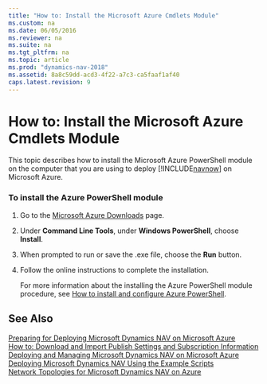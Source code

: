 ```yaml
---
title: "How to: Install the Microsoft Azure Cmdlets Module"
ms.custom: na
ms.date: 06/05/2016
ms.reviewer: na
ms.suite: na
ms.tgt_pltfrm: na
ms.topic: article
ms.prod: "dynamics-nav-2018"
ms.assetid: 8a8c59dd-acd3-4f22-a7c3-ca5faaf1af40
caps.latest.revision: 9
---
```

# How to: Install the Microsoft Azure Cmdlets Module
This topic describes how to install the Microsoft Azure PowerShell module on the computer that you are using to deploy [!INCLUDE[navnow](includes/navnow_md.md)] on Microsoft Azure.  
  
### To install the Azure PowerShell module  
  
1. Go to the [Microsoft Azure Downloads](http://go.microsoft.com/fwlink/?LinkID=294711) page.  
  
2. Under **Command Line Tools**, under **Windows PowerShell**, choose **Install**.  
  
3. When prompted to run or save the .exe file, choose the **Run** button.  
  
4. Follow the online instructions to complete the installation.  
  
   For more information about the installing the Azure PowerShell module procedure, see [How to install and configure Azure PowerShell](http://go.microsoft.com/fwlink/?LinkId=275578).  
  
## See Also  
 [Preparing for Deploying Microsoft Dynamics NAV on Microsoft Azure](Preparing-for-Deploying-Microsoft-Dynamics-NAV-on-Microsoft-Azure.md)   
 [How to: Download and Import Publish Settings and Subscription Information](How-to--Download-and-Import-Publish-Settings-and-Subscription-Information.md)   
 [Deploying and Managing Microsoft Dynamics NAV on Microsoft Azure](Deploying-and-Managing-Microsoft-Dynamics-NAV-on-Microsoft-Azure.md)   
 [Deploying Microsoft Dynamics NAV Using the Example Scripts](Deploying-Microsoft-Dynamics-NAV-Using-the-Example-Scripts.md)   
 [Network Topologies for Microsoft Dynamics NAV on Azure](Network-Topologies-for-Microsoft-Dynamics-NAV-on-Azure.md)